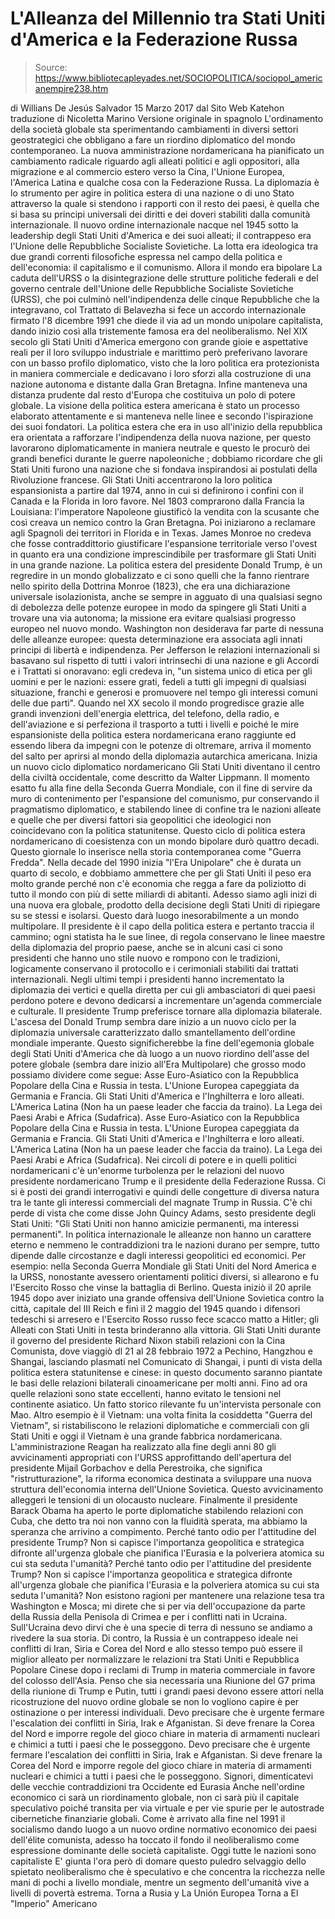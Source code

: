 # L'Alleanza del Millennio tra Stati Uniti d'America e la Federazione Russa

> Source: https://www.bibliotecapleyades.net/SOCIOPOLITICA/sociopol_americanempire238.htm

di Willians De Jesús Salvador
15 Marzo 2017
dal Sito Web Katehon
traduzione di Nicoletta Marino
Versione originale in spagnolo
L'ordinamento della società globale sta sperimentando cambiamenti in diversi settori geostrategici che obbligano a fare un riordino diplomatico del mondo contemporaneo.
La nuova amministrazione nordamericana ha pianificato un cambiamento radicale riguardo agli alleati politici e agli oppositori, alla migrazione e al commercio estero verso la Cina, l'Unione Europea, l'America Latina e qualche cosa con la Federazione Russa.
La diplomazia è lo strumento per agire in politica estera di una nazione o di uno Stato attraverso la quale si stendono i rapporti con il resto dei paesi, è quella che si basa su principi universali dei diritti e dei doveri stabiliti dalla comunità internazionale.
Il nuovo ordine internazionale nacque nel 1945 sotto la leadership degli Stati Uniti d'America e dei suoi alleati; il contrappeso era l'Unione delle Repubbliche Socialiste Sovietiche.
La lotta era ideologica tra due grandi correnti filosofiche espressa nel campo della politica e dell'economia: il capitalismo e il comunismo.
Allora il mondo era bipolare
La caduta dell'URSS o la disintegrazione delle strutture politiche federali e del governo centrale dell'Unione delle Repubbliche Socialiste Sovietiche (URSS), che poi culminò nell'indipendenza delle cinque Repubbliche che la integravano, col Trattato di Belavezha si fece un accordo internazionale firmato l'8 dicembre 1991 che diede il via ad un mondo unipolare capitalista, dando inizio così alla tristemente famosa era del neoliberalismo.
Nel XIX secolo gli Stati Uniti d'America emergono con grande gioie e aspettative reali per il loro sviluppo industriale e marittimo però preferivano lavorare con un basso profilo diplomatico, visto che la loro politica era protezionista in maniera commerciale e dedicavano i loro sforzi alla costruzione di una nazione autonoma e distante dalla Gran Bretagna.
Infine manteneva una distanza prudente dal resto d'Europa che costituiva un polo di potere globale.
La visione della politica estera americana è stato un processo elaborato attentamente e si manteneva nelle linee e secondo l'ispirazione dei suoi fondatori.
La politica estera che era in uso all'inizio della repubblica era orientata a rafforzare l'indipendenza della nuova nazione, per questo lavorarono diplomaticamente in maniera neutrale e questo le procurò dei grandi benefici durante le guerre napoleoniche ; dobbiamo ricordare che gli Stati Uniti furono una nazione che si fondava inspirandosi ai postulati della Rivoluzione francese.
Gli Stati Uniti accentrarono la loro politica espansionista a partire dal 1974, anno in cui si definirono i confini con il Canada e la Florida in loro favore.
Nel 1803 comprarono dalla Francia la Louisiana: l'imperatore Napoleone giustificò la vendita con la scusante che così creava un nemico contro la Gran Bretagna.
Poi iniziarono a reclamare agli Spagnoli dei territori in Florida e in Texas. James Monroe no credeva che fosse contraddittorio giustificare l'espansione territoriale verso l'ovest in quanto era una condizione imprescindibile per trasformare gli Stati Uniti in una grande nazione.
La politica estera del presidente Donald Trump, è un regredire in un mondo globalizzato e ci sono quelli che la fanno rientrare nello spirito della Dottrina Monroe (1823), che era una dichiarazione universale isolazionista, anche se sempre in agguato di una qualsiasi segno di debolezza delle potenze europee in modo da spingere gli Stati Uniti a trovare una via autonoma; la missione era evitare qualsiasi progresso europeo nel nuovo mondo.
Washington non desiderava far parte di nessuna delle alleanze europee: questa determinazione era associata agli innati principi di libertà e indipendenza.
Per Jefferson le relazioni internazionali si basavano sul rispetto di tutti i valori intrinsechi di una nazione e gli Accordi e i Trattati si onoravano: egli credeva in,
"un sistema unico di etica per gli uomini e per le nazioni: essere grati, fedeli a tutti gli impegni di qualsiasi situazione, franchi e generosi e promuovere nel tempo gli interessi comuni delle due parti".
Quando nel XX secolo il mondo progredisce grazie alle grandi invenzioni dell'energia elettrica, del telefono, della radio, e dell'aviazione e si perfeziona il trasporto a tutti i livelli e poiché le mire espansioniste della politica estera nordamericana erano raggiunte ed essendo libera da impegni con le potenze di oltremare, arriva il momento del salto per aprirsi al mondo della diplomazia autarchica americana.
Inizia un nuovo ciclo diplomatico nordamericano
Gli Stati Uniti diventano il centro della civiltà occidentale, come descritto da Walter Lippmann.
Il momento esatto fu alla fine della Seconda Guerra Mondiale, con il fine di servire da muro di contenimento per l'espansione del comunismo, pur conservando il pragmatismo diplomatico, e stabilendo linee di confine tra le nazioni alleate e quelle che per diversi fattori sia geopolitici che ideologici non coincidevano con la politica statunitense.
Questo ciclo di politica estera nordamericano di coesistenza con un mondo bipolare durò quattro decadi. Questo giornale lo inserisce nella storia contemporanea come "Guerra Fredda".
Nella decade del 1990 inizia "l'Era Unipolare" che è durata un quarto di secolo, e dobbiamo ammettere che per gli Stati Uniti il peso era molto grande perché non c'è economia che regga a fare da poliziotto di tutto il mondo con più di sette miliardi di abitanti.
Adesso siamo agli inizi di una nuova era globale, prodotto della decisione degli Stati Uniti di ripiegare su se stessi e isolarsi. Questo darà luogo inesorabilmente a un mondo multipolare.
Il presidente è il capo della politica estera e pertanto traccia il cammino; ogni statista ha le sue linee, di regola conservano le linee maestre della diplomazia del proprio paese, anche se in alcuni casi ci sono presidenti che hanno uno stile nuovo e rompono con le tradizioni, logicamente conservano il protocollo e i cerimoniali stabiliti dai trattati internazionali.
Negli ultimi tempi i presidenti hanno incrementato la diplomazia dei vertici e quella diretta per cui gli ambasciatori di quei paesi perdono potere e devono dedicarsi a incrementare un'agenda commerciale e culturale.
Il presidente Trump preferisce tornare alla diplomazia bilaterale.
L'ascesa del Donald Trump sembra dare inizio a un nuovo ciclo per la diplomazia universale caratterizzato dallo smantellamento dell'ordine mondiale imperante.
Questo significherebbe la fine dell'egemonia globale degli Stati Uniti d'America che dà luogo a un nuovo riordino dell'asse del potere globale (sembra dare inizio all'Era Multipolare) che grosso modo possiamo dividere come segue:
Asse Euro-Asiatico con la Repubblica Popolare della Cina e Russia in testa. L'Unione Europea capeggiata da Germania e Francia. Gli Stati Uniti d'America e l'Inghilterra e loro alleati. L'America Latina (Non ha un paese leader che faccia da traino). La Lega dei Paesi Arabi e Africa (Sudafrica).
Asse Euro-Asiatico con la Repubblica Popolare della Cina e Russia in testa.
L'Unione Europea capeggiata da Germania e Francia.
Gli Stati Uniti d'America e l'Inghilterra e loro alleati.
L'America Latina (Non ha un paese leader che faccia da traino).
La Lega dei Paesi Arabi e Africa (Sudafrica).
Nei circoli di potere e in quelli politici nordamericani c'è un'enorme turbolenza per le relazioni del nuovo presidente nordamericano Trump e il presidente della Federazione Russa.
Ci si è posti dei grandi interrogativi e quindi delle congetture di diversa natura tra le tante gli interessi commerciali del magnate Trump in Russia.
C'è chi perde di vista che come disse John Quincy Adams, sesto presidente degli Stati Uniti:
"Gli Stati Uniti non hanno amicizie permanenti, ma interessi permanenti".
In politica internazionale le alleanze non hanno un carattere eterno e nemmeno le contraddizioni tra le nazioni durano per sempre, tutto dipende dalle circostanze e dagli interessi geopolitici ed economici.
Per esempio: nella Seconda Guerra Mondiale gli Stati Uniti del Nord America e la URSS, nonostante avessero orientamenti politici diversi, si allearono e fu l'Esercito Rosso che vinse la battaglia di Berlino.
Questa iniziò il 20 aprile 1945 dopo aver iniziato una grande offensiva dell'Unione Sovietica contro la città, capitale del III Reich e finì il 2 maggio del 1945 quando i difensori tedeschi si arresero e l'Esercito Rosso russo fece scacco matto a Hitler; gli Alleati con Stati Uniti in testa brinderanno alla vittoria.
Gli Stati Uniti durante il governo del presidente Richard Nixon stabilì relazioni con la Cina Comunista, dove viaggiò dl 21 al 28 febbraio 1972 a Pechino, Hangzhou e Shangai, lasciando plasmati nel Comunicato di Shangai, i punti di vista della politica estera statunitense e cinese: in questo documento saranno piantate le basi delle relazioni bilaterali cinoamericane per molti anni.
Fino ad ora quelle relazioni sono state eccellenti, hanno evitato le tensioni nel continente asiatico. Un fatto storico rilevante fu un'intervista personale con Mao.
Altro esempio è il Vietnam: una volta finita la cosiddetta "Guerra del Vietnam", si ristabiliscono le relazioni diplomatiche e commerciali con gli Stati Uniti e oggi il Vietnam è una grande fabbrica nordamericana.
L'amministrazione Reagan ha realizzato alla fine degli anni 80 gli avvicinamenti appropriati con l'URSS approfittando dell'apertura del presidente Mijaíl Gorbachov e della Perestroika, che significa "ristrutturazione", la riforma economica destinata a sviluppare una nuova struttura dell'economia interna dell'Unione Sovietica.
Questo avvicinamento alleggerì le tensioni di un olocausto nucleare.
Finalmente il presidente Barack Obama ha aperto le porte diplomatiche stabilendo relazioni con Cuba, che detto tra noi non vanno con la fluidità sperata, ma abbiamo la speranza che arrivino a compimento.
Perché tanto odio per l'attitudine del presidente Trump? Non si capisce l'importanza geopolitica e strategica difronte all'urgenza globale che pianifica l'Eurasia e la polveriera atomica su cui sta seduta l'umanità?
Perché tanto odio per l'attitudine del presidente Trump?
Non si capisce l'importanza geopolitica e strategica difronte all'urgenza globale che pianifica l'Eurasia e la polveriera atomica su cui sta seduta l'umanità?
Non esistono ragioni per mantenere una relazione tesa tra Washington e Mosca; mi direte che si per via dell'occupazione da parte della Russia della Penisola di Crimea e per i conflitti nati in Ucraina.
Sull'Ucraina devo dirvi che è una specie di terra di nessuno se andiamo a rivedere la sua storia.
Di contro, la Russia è un contrappeso ideale nei conflitti di Iran, Siria e Corea del Nord e allo stesso tempo può essere il miglior alleato per normalizzare le relazioni tra Stati Uniti e Repubblica Popolare Cinese dopo i reclami di Trump in materia commerciale in favore del colosso dell'Asia.
Penso che sia necessaria una Riunione del G7 prima della riunione di Trump e Putin, tutti i grandi paesi devono essere attori nella ricostruzione del nuovo ordine globale se non lo vogliono capire è per ostinazione o per interessi individuali.
Devo precisare che è urgente fermare l'escalation dei conflitti in Siria, Irak e Afganistan. Si deve frenare la Corea del Nord e imporre regole del gioco chiare in materia di armamenti nucleari e chimici a tutti i paesi che le posseggono.
Devo precisare che è urgente fermare l'escalation dei conflitti in Siria, Irak e Afganistan.
Si deve frenare la Corea del Nord e imporre regole del gioco chiare in materia di armamenti nucleari e chimici a tutti i paesi che le posseggono.
Signori, dimenticatevi delle vecchie contraddizioni tra Occidente ed Eurasia
Anche nell'ordine economico ci sarà un riordinamento globale, non ci sarà più il capitale speculativo poiché transita per via virtuale e per vie spurie per le autostrade cibernetiche finanziarie globali.
Come è arrivato alla fine nel 1991 il socialismo dando luogo a un nuovo ordine normativo economico dei paesi dell'élite comunista, adesso ha toccato il fondo il neoliberalismo come espressione dominante delle società capitaliste.
Oggi tutte le nazioni sono capitaliste
E' giunta l'ora però di domare questo puledro selvaggio dello spietato neoliberalismo che è speculativo e che concentra la ricchezza nelle mani di pochi a livello mondiale, mentre un segmento dell'umanità vive a livelli di povertà estrema.
Torna a Rusia y La Unión Europea
Torna a El "Imperio" Americano
